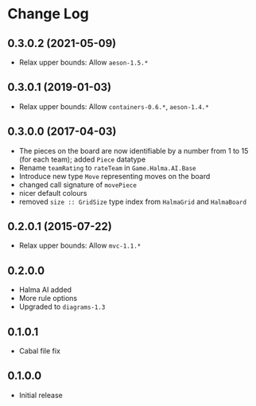 # Change Log

## 0.3.0.2 (2021-05-09)

- Relax upper bounds: Allow `aeson-1.5.*`

## 0.3.0.1 (2019-01-03)

- Relax upper bounds: Allow `containers-0.6.*`, `aeson-1.4.*`

## 0.3.0.0 (2017-04-03)

- The pieces on the board are now identifiable by a number from 1 to 15 (for each team); added `Piece` datatype
- Rename `teamRating` to `rateTeam` in `Game.Halma.AI.Base`
- Introduce new type `Move` representing moves on the board
- changed call signature of `movePiece`
- nicer default colours
- removed `size :: GridSize` type index from `HalmaGrid` and `HalmaBoard`

## 0.2.0.1 (2015-07-22)

- Relax upper bounds: Allow `mvc-1.1.*`

## 0.2.0.0

- Halma AI added
- More rule options
- Upgraded to `diagrams-1.3`

## 0.1.0.1

- Cabal file fix

## 0.1.0.0

- Initial release
